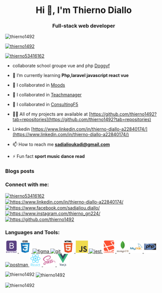 <h1 align="center">Hi 👋, I'm Thierno Diallo</h1>
<h3 align="center">Full-stack web developer </h3>

<p align="left"> <img src="https://komarev.com/ghpvc/?username=thierno1492&label=Profile%20views&color=0e75b6&style=flat" alt="thierno1492" /> </p>

<p align="left"> <a href="https://github.com/ryo-ma/github-profile-trophy"><img src="https://github-profile-trophy.vercel.app/?username=thierno1492" alt="thierno1492" /></a> </p>

<p align="left"> <a href="https://twitter.com/thierno53416162" target="blank"><img src="https://img.shields.io/twitter/follow/thierno53416162?logo=twitter&style=for-the-badge" alt="thierno53416162" /></a> </p>

- collaborate school groupe vue and php [Doggyf](https://github.com/MuyDiversos/Vue-DoggyF)

- 🌱 I’m currently learning **Php,laravel javascript react vue**

- 👯 I collaborated in  [Moods](https://github.com/Fataaa-mood/moods-app)

- 👯 I collaborated in  [Teachmanager](https://github.com/Broken-Lore/techManager)

- 👯 I collaborated in  [ConsultingF5](https://github.com/Broken-Lore/ConsultingF5)

- 👨‍💻 All of my projects are available at [https://github.com/thierno1492?tab=repositories](https://github.com/thierno1492?tab=repositories)

- Linkedin [https://www.linkedin.com/in/thierno-diallo-a22840174/](https://www.linkedin.com/in/thierno-diallo-a22840174/)

- 📫 How to reach me **sadialioukadi@gmail.com**

- ⚡ Fun fact **sport music dance read**

### Blogs posts
<!-- BLOG-POST-LIST:START -->
<!-- BLOG-POST-LIST:END -->

<h3 align="left">Connect with me:</h3>
<p align="left">
<a href="https://twitter.com/thierno53416162" target="blank"><img align="center" src="https://raw.githubusercontent.com/rahuldkjain/github-profile-readme-generator/master/src/images/icons/Social/twitter.svg" alt="thierno53416162" height="30" width="40" /></a>
<a href="https://linkedin.com/in/https://www.linkedin.com/in/thierno-diallo-a22840174/" target="blank"><img align="center" src="https://raw.githubusercontent.com/rahuldkjain/github-profile-readme-generator/master/src/images/icons/Social/linked-in-alt.svg" alt="https://www.linkedin.com/in/thierno-diallo-a22840174/" height="30" width="40" /></a>
<a href="https://fb.com/https://www.facebook.com/sadjaliou.djallo/" target="blank"><img align="center" src="https://raw.githubusercontent.com/rahuldkjain/github-profile-readme-generator/master/src/images/icons/Social/facebook.svg" alt="https://www.facebook.com/sadjaliou.djallo/" height="30" width="40" /></a>
<a href="https://instagram.com/https://www.instagram.com/thierno_gn224/" target="blank"><img align="center" src="https://raw.githubusercontent.com/rahuldkjain/github-profile-readme-generator/master/src/images/icons/Social/instagram.svg" alt="https://www.instagram.com/thierno_gn224/" height="30" width="40" /></a>
<a href="/https://github.com/thierno1492" target="blank"><img align="center" src="https://raw.githubusercontent.com/rahuldkjain/github-profile-readme-generator/master/src/images/icons/Social/rss.svg" alt="https://github.com/thierno1492" height="30" width="40" /></a>
</p>

<h3 align="left">Languages and Tools:</h3>
<p align="left"> <a href="https://getbootstrap.com" target="_blank"> <img src="https://raw.githubusercontent.com/devicons/devicon/master/icons/bootstrap/bootstrap-plain-wordmark.svg" alt="bootstrap" width="40" height="40"/> </a> <a href="https://www.w3schools.com/css/" target="_blank"> <img src="https://raw.githubusercontent.com/devicons/devicon/master/icons/css3/css3-original-wordmark.svg" alt="css3" width="40" height="40"/> </a> <a href="https://www.figma.com/" target="_blank"> <img src="https://www.vectorlogo.zone/logos/figma/figma-icon.svg" alt="figma" width="40" height="40"/> </a> <a href="https://git-scm.com/" target="_blank"> <img src="https://www.vectorlogo.zone/logos/git-scm/git-scm-icon.svg" alt="git" width="40" height="40"/> </a> <a href="https://www.w3.org/html/" target="_blank"> <img src="https://raw.githubusercontent.com/devicons/devicon/master/icons/html5/html5-original-wordmark.svg" alt="html5" width="40" height="40"/> </a> <a href="https://developer.mozilla.org/en-US/docs/Web/JavaScript" target="_blank"> <img src="https://raw.githubusercontent.com/devicons/devicon/master/icons/javascript/javascript-original.svg" alt="javascript" width="40" height="40"/> </a> <a href="https://jestjs.io" target="_blank"> <img src="https://www.vectorlogo.zone/logos/jestjsio/jestjsio-icon.svg" alt="jest" width="40" height="40"/> </a> <a href="https://laravel.com/" target="_blank"> <img src="https://raw.githubusercontent.com/devicons/devicon/master/icons/laravel/laravel-plain-wordmark.svg" alt="laravel" width="40" height="40"/> </a> <a href="https://www.mongodb.com/" target="_blank"> <img src="https://raw.githubusercontent.com/devicons/devicon/master/icons/mongodb/mongodb-original-wordmark.svg" alt="mongodb" width="40" height="40"/> </a> <a href="https://www.mysql.com/" target="_blank"> <img src="https://raw.githubusercontent.com/devicons/devicon/master/icons/mysql/mysql-original-wordmark.svg" alt="mysql" width="40" height="40"/> </a> <a href="https://www.php.net" target="_blank"> <img src="https://raw.githubusercontent.com/devicons/devicon/master/icons/php/php-original.svg" alt="php" width="40" height="40"/> </a> <a href="https://postman.com" target="_blank"> <img src="https://www.vectorlogo.zone/logos/getpostman/getpostman-icon.svg" alt="postman" width="40" height="40"/> </a> <a href="https://reactjs.org/" target="_blank"> <img src="https://raw.githubusercontent.com/devicons/devicon/master/icons/react/react-original-wordmark.svg" alt="react" width="40" height="40"/> </a> <a href="https://sass-lang.com" target="_blank"> <img src="https://raw.githubusercontent.com/devicons/devicon/master/icons/sass/sass-original.svg" alt="sass" width="40" height="40"/> </a> <a href="https://vuejs.org/" target="_blank"> <img src="https://raw.githubusercontent.com/devicons/devicon/master/icons/vuejs/vuejs-original-wordmark.svg" alt="vuejs" width="40" height="40"/> </a> </p>

<p><img align="left" src="https://github-readme-stats.vercel.app/api/top-langs?username=thierno1492&show_icons=true&locale=en&layout=compact" alt="thierno1492" /></p>

<p>&nbsp;<img align="center" src="https://github-readme-stats.vercel.app/api?username=thierno1492&show_icons=true&locale=en" alt="thierno1492" /></p>

<p><img align="center" src="https://github-readme-streak-stats.herokuapp.com/?user=thierno1492&" alt="thierno1492" /></p>


